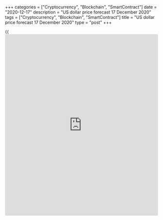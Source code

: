 +++
categories = ["Cryptocurrency", "Blockchain", "SmartContract"]
date = "2020-12-17"
description = "US dollar price forecast 17 December 2020"
tags = ["Cryptocurrency", "Blockchain", "SmartContract"]
title = "US dollar price forecast 17 December 2020"
type = "post"
+++

{{<iframe id="large-banner" src="https://www.bounty.group/#slide=28.0" width="100%" height="600" scrolling="no" style="border: 0px solid rgb(216, 221, 230); border-radius: 3px;">}}

2020-12-17

2020-12-17

Dollar was taken down a peg. Forecast as of 17.12.2020Dmitri Demidenko

Fed and the US Congress fueled global risk appetite, and the euro-area
economy is recovering. It is a perfect environment for the EURUSD rally,
isn’t it? However, negative drivers can appear at any moment. Let us
discuss the Forex outlook and make up a [EURUSD][1] trading plan.

## Weekly US dollar fundamental forecast

The euro has too many growth drivers, which looks too good to continue
for long. According to MUFG, the [EURUSD][1] can well hit 1,24-1,25, and
it seems reasonable at first. The Fed’s dovish stance and the adoption
of new fiscal stimulus by Congress leaders have returned the [S&P
500][2] to all-time highs. These factors press down safe-havens,
including the US dollar. The EU stated there is only one barrier to the
UK-EU trade deal, fishing. Once the fishing issue is agreed on, there
should be a Brexit deal signed. The euro-area economy is recovering….If
only things were so simple in Forex.

The Federal Reserve and US Congress took every measure to increase
global risk appetite. Democrats and Republicans agreed on the additional
aid package of about $900 billion. The Fed changed the guidance on the
asset purchases program's [terms](https://www.fintechee.com/terms/) at a monthly pace of $120 billion. The
FOMC also revised the US GDP projections up and left the fed funds rate
unchanged in a range of 0% to 0.25%. Only one FOMC member sees the first
rate hike in 2022; five of the 17 members saw the fed funds rate up
above its current range by 2023, while the other officials prefer to
wait and see.

### Projections for the Fed rate

 _Source_ _: Bloomberg_

The Fed says the US GDP will contract in 2020 by 2.4%, which is better
than a drop by 3.7% expected earlier.  The central bank now sees 4.2%
economic growth in 2021, up from 4% in September. The Fed announced it
buy the assets “until substantial further progress has been made toward
the Committee’s maximum employment and price stability goals.” Jerome
Powell didn’t say exact figures but called the current guidance
powerful. The central bank didn’t launch the ‘twist in operation,’ which
sent the [S&P 500][2] and [EURUSD][1] down first. However, Powell
explained that the long-term rates are already low, stimulating such
industries as the housing market. The euro’s correction down was a
chance to buy at a lower price. That was what I recommended in the
[previous analytics.][3]

The EURUSD broke out level 1.22 amid the rise of the euro-area composite
PMI from 45.3 to 49.8. The US PMI turned down, which suggests a growth
gap. Besides, the EU adopted the financial aid package of €1.8 trillion.
The current situation is similar to that of late spring-early summer
when the [EURUSD][1] rally started.

### Dynamics of PMIs

 _Source_ _: Wall Street Journal_

### Weekly [EURUSD][1] trading plan

The euro has many growth drivers, too many, in my opinion. The bulls on
the [S&P 500][2] and the pound could start exiting longs amid the market
rule ‘buy on rumors, sell on facts.’ The Fed and Congress have taken
their steps; the [investor](https://www.fintechee.com/tutorial-for-forex-trading/investor-mode/)s have almost entirely traded the Brexit deal.
Why not cash out the assets and take a rest at the end of the year? Of
course, I don’t recommend you to catch falling daggers, but the
[EURUSD][1] may not break out levels 1.224-1.2245, 1.23-1.2305, and
1.234-1.2345 as quickly as MUFG believes.





The content of this article reflects the author’s opinion and does not
necessarily reflect the official position of LiteForex. The material
published on this page is provided for informational purposes only and
should not be considered as the provision of investment advice for the
purposes of Directive 2004/39/EC.

Rate this article:

{{value}}

( {{count}} {{title}} )

   1. my.liteforex.com/trading/chart?symbol=EURUSD&returnUrl=true
   2. my.liteforex.com/trading/chart?symbol=SPX&returnUrl=true
   3. www.liteforex.com/blog/analysts-opinions/fed-and-butterfly-effect-eurusd-forecast-16122020/